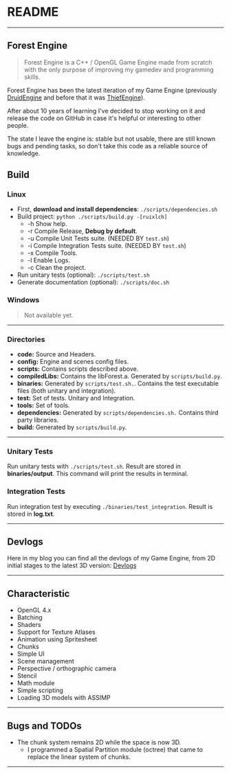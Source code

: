 # README
---
## Forest Engine

<!-- <img src="./forest.png" width=50%> -->

> Forest Engine is a C++ / OpenGL Game Engine made from scratch with the only purpose of improving my gamedev and programming skills.

Forest Engine has been the latest iteration of my Game Engine (previously [DruidEngine](https://github.com/adrianensis/DruidEngine) and before that it was [ThiefEngine](https://github.com/adrianensis/ThiefEngine)).

After about 10 years of learning I've decided to stop working on it and release the code on GitHub in case it's helpful or interesting to other people.

The state I leave the engine is: stable but not usable, there are still known bugs and pending tasks, so don't take this code as a reliable source of knowledge.

## Build

### Linux

* First, **download and install dependencies**: `./scripts/dependencies.sh`
* Build project: `python ./scripts/build.py -[ruixlch]`
  * -h Show help.
  * -r Compile Release, **Debug by default**.
  * -u Compile Unit Tests suite. (NEEDED BY `test.sh`)
  * -i Compile Integration Tests suite. (NEEDED BY `test.sh`)
  * -x Compile Tools.
  * -l Enable Logs.
  * -c Clean the project.
* Run unitary tests (optional): `./scripts/test.sh`
* Generate documentation (optional): `./scripts/doc.sh`

### Windows

> Not available yet.

---

### Directories

* **code:** Source and Headers.
* **config:** Engine and scenes config files.
* **scripts:** Contains scripts described above.
* **compiledLibs:** Contains the libForest.a. Generated by `scripts/build.py`.
* **binaries:** Generated by `scripts/test.sh.`. Contains the test executable files (both unitary and integration).
* **test:** Set of tests. Unitary and Integration.
* **tools:** Set of tools.
* **dependencies:** Generated by `scripts/dependencies.sh.` Contains third party libraries.
* **build:** Generated by `scripts/build.py`.

---

### Unitary Tests

Run unitary tests with `./scripts/test.sh`. Result are stored in **binaries/output**.
This command will print the results in terminal.

### Integration Tests

Run integration test by executing `./binaries/test_integration`. Result is stored in **log.txt**.

---

## Devlogs

Here in my blog you can find all the devlogs of my Game Engine, from 2D initial stages to the latest 3D version: [Devlogs](https://adrianensis.github.io/blog/categories/#devlogs)

---

## Characteristic

- OpenGL 4.x
- Batching
- Shaders
- Support for Texture Atlases
- Animation using Spritesheet
- Chunks
- Simple UI
- Scene management
- Perspective / orthographic camera
- Stencil
- Math module
- Simple scripting
- Loading 3D models with ASSIMP

---

## Bugs and TODOs

- The chunk system remains 2D while the space is now 3D.
   - I programmed a Spatial Partition module (octree) that came to replace the linear system of chunks.

---
